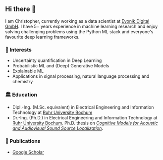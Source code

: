 ## Hi there :partying_face:

I am Christopher, currently working as a data scientist at [Evonik Digital GmbH](https://digital.evonik.com/). I have 5+ years experience in machine learning research and enjoy solving challenging problems using the Python ML stack and everyone's favourite deep learning frameworks.

### :microscope: Interests

* Uncertainty quantification in Deep Learning
* Probabilistic ML and (Deep) Generative Models
* Explainable ML
* Applications in signal processing, natural language processing and chemistry

### :classical_building: Education

* Dipl.-Ing. (M.Sc. equivalent) in Electrical Engineering and Information Technology at [Ruhr University Bochum](https://etit.ruhr-uni-bochum.de/)
* Dr.-Ing. (Ph.D.) in Electrical Engineering and Information Technology at [Ruhr University Bochum](https://etit.ruhr-uni-bochum.de/). Ph.D. thesis on [*Cognitive Models for Acoustic and Audiovisual Sound Source Localization*](https://hss-opus.ub.ruhr-uni-bochum.de/opus4/frontdoor/index/index/year/2020/docId/6987).

### 📓 Publications

* [Google Scholar](https://scholar.google.de/citations?user=_4-LU5UAAAAJ&hl=de)
